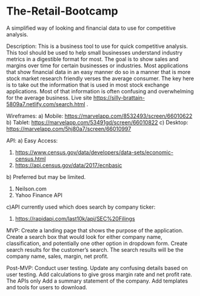 # The-Retail-Bootcamp
A simplified way of looking and financial data to use for competitive analysis.


Description: 
This is a business tool to use for quick competitive analysis. This tool should be used to help small businesses understand industry metrics in a digestible format for most. The goal is to show sales and margins over time for certain businesses or industries. Most applications that show financial data in an easy manner do so in a manner that is more stock market research friendly verses the average consumer.  The key here is to take out the information that is used in most stock exchange applications.  Most of that information is often confusing and overwhelming for the average business. Live site https://silly-brattain-5809a7.netlify.com/search.html .



Wireframes: 
a)	Mobile: https://marvelapp.com/8532493/screen/66010622
b)	Tablet: https://marvelapp.com/53491gd/screen/66010822
c)	Desktop: https://marvelapp.com/5hj80a7/screen/66010997



API: 
a)	Easy Access:
1.	https://www.census.gov/data/developers/data-sets/economic-census.html
2.	https://api.census.gov/data/2017/ecnbasic

b)	Preferred but may be limited.
1.	Neilson.com
2.	Yahoo Finance API

c)API currently used which does search by company ticker:
1.  https://rapidapi.com/last10k/api/SEC%20Filings



MVP: 
Create a landing page that shows the purpose of the application.  Create a search box that would look for either company name, classification, and potentially one other option in dropdown form.  Create search results for the customer’s search.  The search results will be the company name, sales, margin, net profit.



Post-MVP: 
Conduct user testing.  Update any confusing details based on user testing.  Add calculations to give gross margin rate and net profit rate.  The APIs only  Add a summary statement of the company.  Add templates and tools for users to download.
